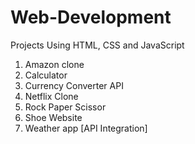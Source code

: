 # Web-Development

Projects Using HTML, CSS and JavaScript

1. Amazon clone
2. Calculator
3. Currency Converter API
4. Netflix Clone
5. Rock Paper Scissor
6. Shoe Website
7. Weather app [API Integration]

